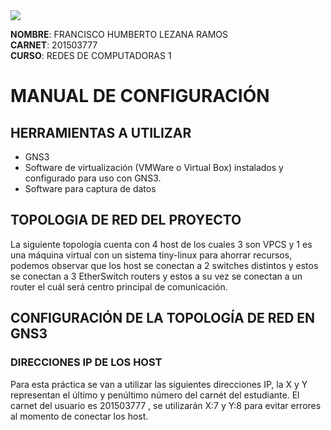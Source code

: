 <img src="https://portal.ingenieria.usac.edu.gt/images/2019/logo/logo-fiusac.png"/>



**NOMBRE**: FRANCISCO HUMBERTO LEZANA RAMOS  
**CARNET**: 201503777  
**CURSO**: REDES DE COMPUTADORAS 1

# MANUAL DE CONFIGURACIÓN

## HERRAMIENTAS A UTILIZAR 

- GNS3
- Software de virtualización (VMWare o Virtual Box) instalados y configurado para uso con GNS3.
- Software para captura de datos 

## TOPOLOGIA DE RED DEL PROYECTO 

La siguiente topología cuenta con 4 host de los cuales 3 son VPCS y 1 es una máquina virtual con un sistema tiny-linux para ahorrar recursos, podemos observar que los host se conectan a 2 switches distintos y estos se conectan a 3 EtherSwitch routers y estos a su vez se conectan a un router el cuál será centro principal de comunicación.

## CONFIGURACIÓN DE LA TOPOLOGÍA DE RED EN GNS3

### DIRECCIONES IP DE LOS HOST

Para esta práctica se van a utilizar las siguientes direcciones IP, la X y Y representan el último y penúltimo número del carnét del estudiante. El carnet del usuario es 201503777 , se utilizarán X:7 y Y:8 para evitar errores al momento de conectar los host.  
